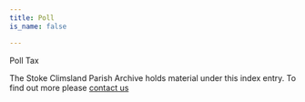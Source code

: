 ```yaml
---
title: Poll
is_name: false

---
```


Poll Tax


The Stoke Climsland Parish Archive holds material under this index entry. To find out more please [contact us](/contact/)
